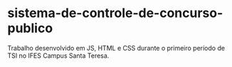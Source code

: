 # sistema-de-controle-de-concurso-publico
Trabalho desenvolvido em JS, HTML e CSS durante o primeiro período de TSI no IFES Campus Santa Teresa.
